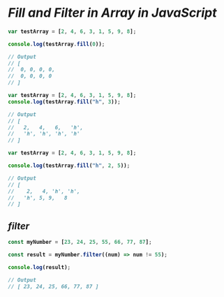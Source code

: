# _Fill and Filter in Array in JavaScript_


<b>

```javascript
var testArray = [2, 4, 6, 3, 1, 5, 9, 8];

console.log(testArray.fill(0));

// Output
// [
//  0, 0, 0, 0,
//  0, 0, 0, 0
// ]
```

```javascript
var testArray = [2, 4, 6, 3, 1, 5, 9, 8];
console.log(testArray.fill("h", 3));

// Output
// [
//   2,   4,   6,   'h',
//   'h', 'h', 'h', 'h'
// ]

```

```javascript
var testArray = [2, 4, 6, 3, 1, 5, 9, 8];

console.log(testArray.fill("h", 2, 5));

// Output
// [
//    2,   4, 'h', 'h',
//   'h', 5, 9,   8
// ]
```

## _filter_

```javascript
const myNumber = [23, 24, 25, 55, 66, 77, 87];

const result = myNumber.filter((num) => num != 55);

console.log(result);

// Output
// [ 23, 24, 25, 66, 77, 87 ]
```
</b>

